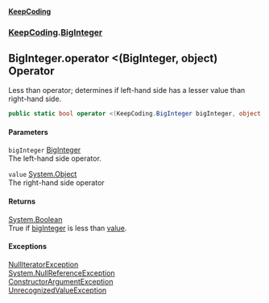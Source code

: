 #### [KeepCoding](index.md 'index')
### [KeepCoding](KeepCoding.md 'KeepCoding').[BigInteger](KeepCoding_BigInteger.md 'KeepCoding.BigInteger')
## BigInteger.operator &lt;(BigInteger, object) Operator
Less than operator; determines if left-hand side has a lesser value than right-hand side.  
```csharp
public static bool operator <(KeepCoding.BigInteger bigInteger, object value);
```
#### Parameters
<a name='KeepCoding_BigInteger_op_LessThan(KeepCoding_BigInteger_object)_bigInteger'></a>
`bigInteger` [BigInteger](KeepCoding_BigInteger.md 'KeepCoding.BigInteger')  
The left-hand side operator.
  
<a name='KeepCoding_BigInteger_op_LessThan(KeepCoding_BigInteger_object)_value'></a>
`value` [System.Object](https://docs.microsoft.com/en-us/dotnet/api/System.Object 'System.Object')  
The right-hand side operator
  
#### Returns
[System.Boolean](https://docs.microsoft.com/en-us/dotnet/api/System.Boolean 'System.Boolean')  
True if [bigInteger](KeepCoding_BigInteger_op_LessThan(KeepCoding_BigInteger_object).md#KeepCoding_BigInteger_op_LessThan(KeepCoding_BigInteger_object)_bigInteger 'KeepCoding.BigInteger.op_LessThan(KeepCoding.BigInteger, object).bigInteger') is less than [value](KeepCoding_BigInteger_op_LessThan(KeepCoding_BigInteger_object).md#KeepCoding_BigInteger_op_LessThan(KeepCoding_BigInteger_object)_value 'KeepCoding.BigInteger.op_LessThan(KeepCoding.BigInteger, object).value').
#### Exceptions
[NullIteratorException](KeepCoding_NullIteratorException.md 'KeepCoding.NullIteratorException')  
[System.NullReferenceException](https://docs.microsoft.com/en-us/dotnet/api/System.NullReferenceException 'System.NullReferenceException')  
[ConstructorArgumentException](KeepCoding_ConstructorArgumentException.md 'KeepCoding.ConstructorArgumentException')  
[UnrecognizedValueException](KeepCoding_UnrecognizedValueException.md 'KeepCoding.UnrecognizedValueException')  
